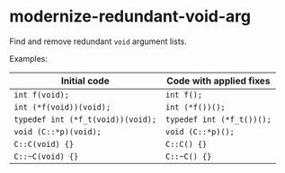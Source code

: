 modernize-redundant-void-arg
============================

Find and remove redundant `void` argument lists.

Examples:  
<table>
<thead>
<tr class="header">
<th>Initial code</th>
<th>Code with applied fixes</th>
</tr>
</thead>
<tbody>
<tr class="odd">
<td><code>int f(void);</code></td>
<td><code>int f();</code></td>
</tr>
<tr class="even">
<td><code>int (*f(void))(void);</code></td>
<td><code>int (*f())();</code></td>
</tr>
<tr class="odd">
<td><code>typedef int (*f_t(void))(void);</code></td>
<td><code>typedef int (*f_t())();</code></td>
</tr>
<tr class="even">
<td><code>void (C::*p)(void);</code></td>
<td><code>void (C::*p)();</code></td>
</tr>
<tr class="odd">
<td><code>C::C(void) {}</code></td>
<td><code>C::C() {}</code></td>
</tr>
<tr class="even">
<td><code>C::~C(void) {}</code></td>
<td><code>C::~C() {}</code></td>
</tr>
</tbody>
</table>
